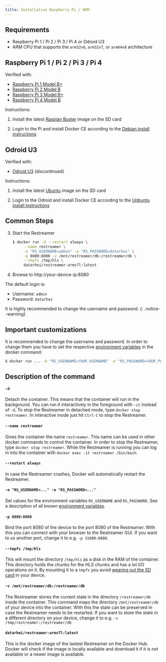 ```yaml
---
title: Installation Raspberry Pi / ARM
---
```


## Requirements

* Raspberry Pi 1 / Pi 2 / Pi 3 / Pi 4 or Odroid U3
* ARM CPU that supports the `arm32v6`, `arm32v7`, or `arm64v8` architecture

## Raspberry Pi 1 / Pi 2 / Pi 3 / Pi 4

Verified with:

* [Raspberry Pi 1 Model B+](https://www.raspberrypi.org/products/model-b-plus/)
* [Raspberry Pi 2 Model B](https://www.raspberrypi.org/products/raspberry-pi-2-model-b/)
* [Raspberry Pi 3 Model B+](https://www.raspberrypi.org/products/raspberry-pi-3-model-b-plus/)
* [Raspberry Pi 4 Model B](https://www.raspberrypi.org/products/raspberry-pi-4-model-b/)

Instructions:

1. Install the latest [Raspian Buster](https://www.raspberrypi.org/downloads/raspbian/) image on the SD card

2. Login to the Pi and install Docker CE according to the [Debian install instructions](https://docs.docker.com/install/linux/docker-ce/debian/#install-from-a-package)

## Odroid U3

Verified with:

* [Odroid U3](http://www.hardkernel.com/main/products/prdt_info.php?g_code=g138745696275) (discontinued)

Instructions:

1. Install the latest [Ubuntu](https://com.odroid.com/sigong/nf_file_board/nfile_board.php) image on the SD card

2. Login to the Odroid and install Docker CE according to the [Unbuntu install instructions](https://docs.docker.com/install/linux/docker-ce/ubuntu/#install-from-a-package)


## Common Steps

3. Start the Restreamer   
   ```sh
   $ docker run -d --restart always \
        --name restreamer \
        -e "RS_USERNAME=admin" -e "RS_PASSWORD=datarhei" \
        -p 8080:8080 -v /mnt/restreamer/db:/restreamer/db \
        --tmpfs /tmp/hls \
        datarhei/restreamer-armv7l:latest
   ```
4. Browse to http://your-device-ip:8080

The default login is:

* Username: `admin`
* Password: `datarhei`

It is highly recommended to change the username and password.
{: .notice--warning}

## Important customizations

It is recommended to change the username and password. In order to change them you have to set the respective [environment variables](references-environment-vars.html)
in the docker command:

```sh
$ docker run ... -e "RS_USERNAME=YOUR_USERNAME" -e "RS_PASSWORD=YOUR_PASSWORD" ...
```

## Description of the command

#### `-d`

Detach the container. This means that the container will run in the background. You can run it interactively in the foreground with
`-it` instead of `-d`. To stop the Restreamer in detached mode, type `docker stop restreamer`. In interactive mode just hit `Ctrl-C` to
stop the Restreamer.

#### `--name restreamer`

Gives the container the name `restreamer`. This name can be used in other docker commands to control the container. In order to
stop the Restreamer, type `docker stop restreamer`. While the Restreamer is running you can log in into the container with `docker exec -it restreamer /bin/bash`.

#### `--restart always`

In case the Restreamer crashes, Docker will automatically restart the Restreamer.

#### `-e "RS_USERNAME=..." -e "RS_PASSWORD=..."`

Set values for the environment variables `RS_USERNAME` and `RS_PASSWORD`. See a description of all known [environment variables](references-environment-vars.html).

#### `-p 8080:8080`

Bind the port 8080 of the device to the port 8080 of the Restreamer. With this you can connect with your browser to the Restreamer GUI.
If you want to us another port, change it to e.g. `-p 31000:8080`.

#### `--tmpfs /tmp/hls`

This will mount the directory `/tmp/hls` as a disk in the RAM of the container. This directory holds the chunks for the HLS chunks and has a lot I/O
operations on it. By mounting it to a `tmpfs` you avoid [wearing out the SD card](guides-sdcard.html) in your device.

#### `-v /mnt/restreamer/db:/restreamer/db`

The Restreamer stores the current state in the directory `/restreamer/db` inside the container. This command maps the directory `/mnt/restreamer/db`
of your device into the container. With this the state can be preserved in case the Restreamer needs to be restarted. If you want to store
the state in a different directory on your device, change it to e.g. `-v /tmp/restreamer:/restreamer/db`

#### `datarhei/restreamer-armv7l:latest`

This is the docker image of the lastest Restreamer on the Docker Hub. Docker will check if the image is locally available
and download it if it is not available or a newer image is available.
